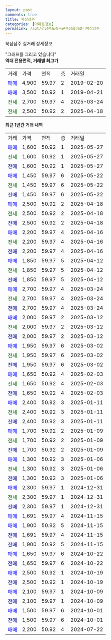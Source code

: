 ```yaml
---
layout: post
comments: true
title: 북삼삼주
categories: [아파트정보]
permalink: /apt/경상북도칠곡군북삼읍어로리북삼삼주
---
```


북삼삼주 실거래 상세정보

<script type="text/javascript">
  google.charts.load('current', {'packages':['line', 'corechart']});
  google.charts.setOnLoadCallback(drawChart);

  function drawChart() {
    var data = new google.visualization.DataTable();
    data.addColumn('date', '거래일');
    data.addColumn('number', "매매");
    data.addColumn('number', "전세");
    data.addColumn('number', "전매");

    data.addRows([[new Date(Date.parse("2025-05-27")), 1600, null, null], [new Date(Date.parse("2025-05-27")), null, 1600, null], [new Date(Date.parse("2025-05-27")), null, null, 1600], [new Date(Date.parse("2025-05-22")), 1450, null, null], [new Date(Date.parse("2025-05-22")), null, 1450, null], [new Date(Date.parse("2025-05-22")), null, null, 1450], [new Date(Date.parse("2025-04-18")), 2500, null, null], [new Date(Date.parse("2025-04-18")), null, 2500, null], [new Date(Date.parse("2025-04-18")), null, null, 2500], [new Date(Date.parse("2025-04-16")), 2200, null, null], [new Date(Date.parse("2025-04-16")), null, 2200, null], [new Date(Date.parse("2025-04-16")), null, null, 2200], [new Date(Date.parse("2025-04-12")), 1850, null, null], [new Date(Date.parse("2025-04-12")), null, 1850, null], [new Date(Date.parse("2025-04-12")), null, null, 1850], [new Date(Date.parse("2025-03-24")), 2700, null, null], [new Date(Date.parse("2025-03-24")), null, 2700, null], [new Date(Date.parse("2025-03-24")), null, null, 2700], [new Date(Date.parse("2025-03-12")), 2000, null, null], [new Date(Date.parse("2025-03-12")), null, 2000, null], [new Date(Date.parse("2025-03-12")), null, null, 2000], [new Date(Date.parse("2025-03-02")), 1950, null, null], [new Date(Date.parse("2025-03-02")), null, 1950, null], [new Date(Date.parse("2025-03-02")), null, null, 1950], [new Date(Date.parse("2025-02-03")), 1650, null, null], [new Date(Date.parse("2025-02-03")), null, 1650, null], [new Date(Date.parse("2025-02-03")), null, null, 1650], [new Date(Date.parse("2025-01-11")), 2400, null, null], [new Date(Date.parse("2025-01-11")), null, 2400, null], [new Date(Date.parse("2025-01-11")), null, null, 2400], [new Date(Date.parse("2025-01-09")), 1700, null, null], [new Date(Date.parse("2025-01-09")), null, 1700, null], [new Date(Date.parse("2025-01-09")), null, null, 1700], [new Date(Date.parse("2025-01-06")), 1300, null, null], [new Date(Date.parse("2025-01-06")), null, 1300, null], [new Date(Date.parse("2025-01-06")), null, null, 1300], [new Date(Date.parse("2024-12-31")), 2300, null, null], [new Date(Date.parse("2024-12-31")), null, 2300, null], [new Date(Date.parse("2024-12-31")), null, null, 2300], [new Date(Date.parse("2024-11-15")), 1691, null, null], [new Date(Date.parse("2024-11-15")), 1900, null, null], [new Date(Date.parse("2024-11-15")), null, null, 1691], [new Date(Date.parse("2024-11-15")), null, null, 1900], [new Date(Date.parse("2024-10-22")), 1650, null, null], [new Date(Date.parse("2024-10-22")), null, null, 1650], [new Date(Date.parse("2024-10-19")), 2500, null, null], [new Date(Date.parse("2024-10-19")), null, null, 2500], [new Date(Date.parse("2024-10-09")), 2100, null, null], [new Date(Date.parse("2024-10-09")), null, null, 2100], [new Date(Date.parse("2024-10-01")), 1500, null, null], [new Date(Date.parse("2024-10-01")), null, null, 1500], [new Date(Date.parse("2024-07-22")), 2200, null, null]]);

    var options = {
      hAxis: {
        format: 'yyyy/MM/dd'
      },    
      lineWidth: 0,
      pointsVisible: true,    
      title: '최근 1년간 유형별 실거래가 분포',
      legend: { position: 'bottom' }
    };

    var formatter = new google.visualization.NumberFormat({pattern:'###,###'} );
    formatter.format(data, 1);
    formatter.format(data, 2);
    
    setTimeout(function() {
        var chart = new google.visualization.LineChart(document.getElementById('columnchart_material'));
        chart.draw(data, (options));
        document.getElementById('loading').style.display = 'none';
    }, 200);
  }
</script>


<div id="loading" style="z-index:20; display: block; margin-left: 0px">"그래프를 그리고 있습니다"</div>
<div id="columnchart_material" style="width: 95%; margin-left: 0px; display: block"></div>
<!-- contents start -->
<b>역대 전용면적, 거래별 최고가</b>
<table class="sortable">
    <tr>
      <td>거래</td>
      <td>가격</td>
      <td>면적</td>
      <td>층</td>
      <td>거래일</td>
    </tr>
        <tr>
          <td><a style="color: blue">매매</a></td>
          <td>4,900</td>
          <td>59.97</td>
          <td>2</td>
          <td>2019-02-20</td>
        </tr>            <tr>
          <td><a style="color: blue">매매</a></td>
          <td>3,500</td>
          <td>50.92</td>
          <td>1</td>
          <td>2019-04-21</td>
        </tr>        
        <tr>
              <td><a style="color: darkgreen">전세</a></td>
              <td>2,700</td>
              <td>59.97</td>
              <td>4</td>
              <td>2025-03-24</td>
            </tr>            <tr>
              <td><a style="color: darkgreen">전세</a></td>
              <td>2,500</td>
              <td>50.92</td>
              <td>2</td>
              <td>2025-04-18</td>
            </tr>        
    
</table>

<b>최근 1년간 거래 내역</b>

<table class="sortable">
    <tr>
      <td>거래</td>
      <td>가격</td>
      <td>면적</td>
      <td>층</td>
      <td>거래일</td>
    </tr>
    <tr>
      <td><a style="color: blue">매매</a></td>
      <td>1,600</td>
      <td>50.92</td>
      <td>1</td>
      <td>2025-05-27</td>
    </tr>          <tr>
      <td><a style="color: darkgreen">전세</a></td>
      <td>1,600</td>
      <td>50.92</td>
      <td>1</td>
      <td>2025-05-27</td>
    </tr>          <tr>
      <td><a style="color: darkblue">전매</a></td>
      <td>1,600</td>
      <td>50.92</td>
      <td>1</td>
      <td>2025-05-27</td>
    </tr>          <tr>
      <td><a style="color: blue">매매</a></td>
      <td>1,450</td>
      <td>59.97</td>
      <td>6</td>
      <td>2025-05-22</td>
    </tr>          <tr>
      <td><a style="color: darkgreen">전세</a></td>
      <td>1,450</td>
      <td>59.97</td>
      <td>6</td>
      <td>2025-05-22</td>
    </tr>          <tr>
      <td><a style="color: darkblue">전매</a></td>
      <td>1,450</td>
      <td>59.97</td>
      <td>6</td>
      <td>2025-05-22</td>
    </tr>          <tr>
      <td><a style="color: blue">매매</a></td>
      <td>2,500</td>
      <td>50.92</td>
      <td>2</td>
      <td>2025-04-18</td>
    </tr>          <tr>
      <td><a style="color: darkgreen">전세</a></td>
      <td>2,500</td>
      <td>50.92</td>
      <td>2</td>
      <td>2025-04-18</td>
    </tr>          <tr>
      <td><a style="color: darkblue">전매</a></td>
      <td>2,500</td>
      <td>50.92</td>
      <td>2</td>
      <td>2025-04-18</td>
    </tr>          <tr>
      <td><a style="color: blue">매매</a></td>
      <td>2,200</td>
      <td>59.97</td>
      <td>4</td>
      <td>2025-04-16</td>
    </tr>          <tr>
      <td><a style="color: darkgreen">전세</a></td>
      <td>2,200</td>
      <td>59.97</td>
      <td>4</td>
      <td>2025-04-16</td>
    </tr>          <tr>
      <td><a style="color: darkblue">전매</a></td>
      <td>2,200</td>
      <td>59.97</td>
      <td>4</td>
      <td>2025-04-16</td>
    </tr>          <tr>
      <td><a style="color: blue">매매</a></td>
      <td>1,850</td>
      <td>59.97</td>
      <td>5</td>
      <td>2025-04-12</td>
    </tr>          <tr>
      <td><a style="color: darkgreen">전세</a></td>
      <td>1,850</td>
      <td>59.97</td>
      <td>5</td>
      <td>2025-04-12</td>
    </tr>          <tr>
      <td><a style="color: darkblue">전매</a></td>
      <td>1,850</td>
      <td>59.97</td>
      <td>5</td>
      <td>2025-04-12</td>
    </tr>          <tr>
      <td><a style="color: blue">매매</a></td>
      <td>2,700</td>
      <td>59.97</td>
      <td>4</td>
      <td>2025-03-24</td>
    </tr>          <tr>
      <td><a style="color: darkgreen">전세</a></td>
      <td>2,700</td>
      <td>59.97</td>
      <td>4</td>
      <td>2025-03-24</td>
    </tr>          <tr>
      <td><a style="color: darkblue">전매</a></td>
      <td>2,700</td>
      <td>59.97</td>
      <td>4</td>
      <td>2025-03-24</td>
    </tr>          <tr>
      <td><a style="color: blue">매매</a></td>
      <td>2,000</td>
      <td>59.97</td>
      <td>2</td>
      <td>2025-03-12</td>
    </tr>          <tr>
      <td><a style="color: darkgreen">전세</a></td>
      <td>2,000</td>
      <td>59.97</td>
      <td>2</td>
      <td>2025-03-12</td>
    </tr>          <tr>
      <td><a style="color: darkblue">전매</a></td>
      <td>2,000</td>
      <td>59.97</td>
      <td>2</td>
      <td>2025-03-12</td>
    </tr>          <tr>
      <td><a style="color: blue">매매</a></td>
      <td>1,950</td>
      <td>59.97</td>
      <td>6</td>
      <td>2025-03-02</td>
    </tr>          <tr>
      <td><a style="color: darkgreen">전세</a></td>
      <td>1,950</td>
      <td>59.97</td>
      <td>6</td>
      <td>2025-03-02</td>
    </tr>          <tr>
      <td><a style="color: darkblue">전매</a></td>
      <td>1,950</td>
      <td>59.97</td>
      <td>6</td>
      <td>2025-03-02</td>
    </tr>          <tr>
      <td><a style="color: blue">매매</a></td>
      <td>1,650</td>
      <td>50.92</td>
      <td>4</td>
      <td>2025-02-03</td>
    </tr>          <tr>
      <td><a style="color: darkgreen">전세</a></td>
      <td>1,650</td>
      <td>50.92</td>
      <td>4</td>
      <td>2025-02-03</td>
    </tr>          <tr>
      <td><a style="color: darkblue">전매</a></td>
      <td>1,650</td>
      <td>50.92</td>
      <td>4</td>
      <td>2025-02-03</td>
    </tr>          <tr>
      <td><a style="color: blue">매매</a></td>
      <td>2,400</td>
      <td>50.92</td>
      <td>3</td>
      <td>2025-01-11</td>
    </tr>          <tr>
      <td><a style="color: darkgreen">전세</a></td>
      <td>2,400</td>
      <td>50.92</td>
      <td>3</td>
      <td>2025-01-11</td>
    </tr>          <tr>
      <td><a style="color: darkblue">전매</a></td>
      <td>2,400</td>
      <td>50.92</td>
      <td>3</td>
      <td>2025-01-11</td>
    </tr>          <tr>
      <td><a style="color: blue">매매</a></td>
      <td>1,700</td>
      <td>50.92</td>
      <td>2</td>
      <td>2025-01-09</td>
    </tr>          <tr>
      <td><a style="color: darkgreen">전세</a></td>
      <td>1,700</td>
      <td>50.92</td>
      <td>2</td>
      <td>2025-01-09</td>
    </tr>          <tr>
      <td><a style="color: darkblue">전매</a></td>
      <td>1,700</td>
      <td>50.92</td>
      <td>2</td>
      <td>2025-01-09</td>
    </tr>          <tr>
      <td><a style="color: blue">매매</a></td>
      <td>1,300</td>
      <td>50.92</td>
      <td>3</td>
      <td>2025-01-06</td>
    </tr>          <tr>
      <td><a style="color: darkgreen">전세</a></td>
      <td>1,300</td>
      <td>50.92</td>
      <td>3</td>
      <td>2025-01-06</td>
    </tr>          <tr>
      <td><a style="color: darkblue">전매</a></td>
      <td>1,300</td>
      <td>50.92</td>
      <td>3</td>
      <td>2025-01-06</td>
    </tr>          <tr>
      <td><a style="color: blue">매매</a></td>
      <td>2,300</td>
      <td>59.97</td>
      <td>1</td>
      <td>2024-12-31</td>
    </tr>          <tr>
      <td><a style="color: darkgreen">전세</a></td>
      <td>2,300</td>
      <td>59.97</td>
      <td>1</td>
      <td>2024-12-31</td>
    </tr>          <tr>
      <td><a style="color: darkblue">전매</a></td>
      <td>2,300</td>
      <td>59.97</td>
      <td>1</td>
      <td>2024-12-31</td>
    </tr>          <tr>
      <td><a style="color: blue">매매</a></td>
      <td>1,691</td>
      <td>59.97</td>
      <td>4</td>
      <td>2024-11-15</td>
    </tr>          <tr>
      <td><a style="color: blue">매매</a></td>
      <td>1,900</td>
      <td>50.92</td>
      <td>5</td>
      <td>2024-11-15</td>
    </tr>          <tr>
      <td><a style="color: darkblue">전매</a></td>
      <td>1,691</td>
      <td>59.97</td>
      <td>4</td>
      <td>2024-11-15</td>
    </tr>          <tr>
      <td><a style="color: darkblue">전매</a></td>
      <td>1,900</td>
      <td>50.92</td>
      <td>5</td>
      <td>2024-11-15</td>
    </tr>          <tr>
      <td><a style="color: blue">매매</a></td>
      <td>1,650</td>
      <td>59.97</td>
      <td>6</td>
      <td>2024-10-22</td>
    </tr>          <tr>
      <td><a style="color: darkblue">전매</a></td>
      <td>1,650</td>
      <td>59.97</td>
      <td>6</td>
      <td>2024-10-22</td>
    </tr>          <tr>
      <td><a style="color: blue">매매</a></td>
      <td>2,500</td>
      <td>50.92</td>
      <td>1</td>
      <td>2024-10-19</td>
    </tr>          <tr>
      <td><a style="color: darkblue">전매</a></td>
      <td>2,500</td>
      <td>50.92</td>
      <td>1</td>
      <td>2024-10-19</td>
    </tr>          <tr>
      <td><a style="color: blue">매매</a></td>
      <td>2,100</td>
      <td>59.97</td>
      <td>1</td>
      <td>2024-10-09</td>
    </tr>          <tr>
      <td><a style="color: darkblue">전매</a></td>
      <td>2,100</td>
      <td>59.97</td>
      <td>1</td>
      <td>2024-10-09</td>
    </tr>          <tr>
      <td><a style="color: blue">매매</a></td>
      <td>1,500</td>
      <td>59.97</td>
      <td>6</td>
      <td>2024-10-01</td>
    </tr>          <tr>
      <td><a style="color: darkblue">전매</a></td>
      <td>1,500</td>
      <td>59.97</td>
      <td>6</td>
      <td>2024-10-01</td>
    </tr>          <tr>
      <td><a style="color: blue">매매</a></td>
      <td>2,200</td>
      <td>50.92</td>
      <td>4</td>
      <td>2024-07-22</td>
    </tr>      </table>
<!-- contents end -->    


